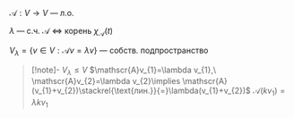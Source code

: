 $\mathscr{A}:V\to V$ — л.о.

$\lambda$ — с.ч. $\mathscr{A}$ $\iff$ корень $\chi_{\mathscr{A}}(t)$

$V_{\lambda}=\{ v \in V: \mathscr{A}v=\lambda v \}$ — собств. подпространство

>[!note]- $V_{\lambda}\leq V$
>$\mathscr{A}v_{1}=\lambda v_{1},\ \mathscr{A}v_{2}=\lambda v_{2}\implies \mathscr{A}(v_{1}+v_{2})\stackrel{\text{лин.}}{=}\lambda(v_{1}+v_{2})$
>$\mathscr{A}(kv_{1})=\lambda kv_{1}$
